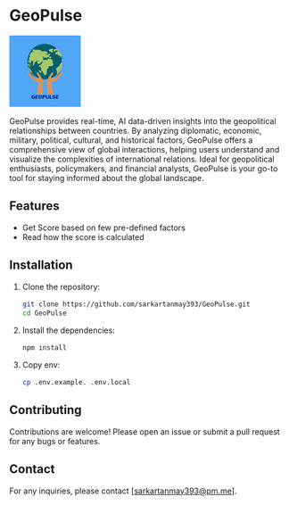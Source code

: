 # GeoPulse

<img src="/public/logo.jpeg" alt="GeoPulse" width="128" height="128">

GeoPulse provides real-time, AI data-driven insights into the geopolitical relationships between countries. By analyzing diplomatic, economic, military, political, cultural, and historical factors, GeoPulse offers a comprehensive view of global interactions, helping users understand and visualize the complexities of international relations. Ideal for geopolitical enthusiasts, policymakers, and financial analysts, GeoPulse is your go-to tool for staying informed about the global landscape.

## Features

- Get Score based on few pre-defined factors
- Read how the score is calculated

<!-- ## Demo

![GeoPulse Demo](demo.gif) -->

## Installation

1. Clone the repository:

   ```bash
   git clone https://github.com/sarkartanmay393/GeoPulse.git
   cd GeoPulse
   ```

2. Install the dependencies:

   ```bash
   npm install
   ```
   
3. Copy env:

   ```bash
   cp .env.example. .env.local
   ```

## Contributing

Contributions are welcome! Please open an issue or submit a pull request for any bugs or features.

## Contact

For any inquiries, please contact [sarkartanmay393@pm.me]. 
